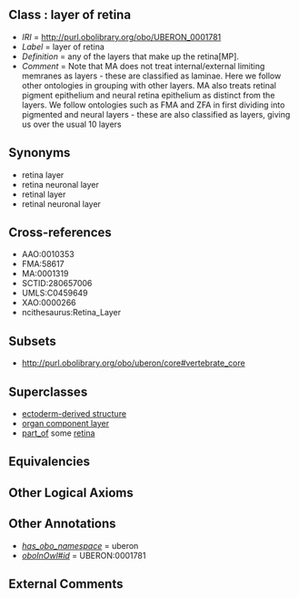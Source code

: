 
## Class : layer of retina

 * *IRI* = http://purl.obolibrary.org/obo/UBERON_0001781
 * *Label* = layer of retina
 * *Definition* = any of the layers that make up the retina[MP].
 * *Comment* = Note that MA does not treat internal/external limiting memranes as layers - these are classified as laminae. Here we follow other ontologies in grouping with other layers. MA also treats retinal pigment epithelium and neural retina epithelium as distinct from the layers. We follow ontologies such as FMA and ZFA in first dividing into pigmented and neural layers - these are also classified as layers, giving us over the usual 10 layers

## Synonyms

 * retina layer
 * retina neuronal layer
 * retinal layer
 * retinal neuronal layer

## Cross-references

 * AAO:0010353
 * FMA:58617
 * MA:0001319
 * SCTID:280657006
 * UMLS:C0459649
 * XAO:0000266
 * ncithesaurus:Retina_Layer

## Subsets

 * http://purl.obolibrary.org/obo/uberon/core#vertebrate_core

## Superclasses

 * [ectoderm-derived structure](../../UBERON/21/UBERON_0004121.md)
 * [organ component layer](../../UBERON/23/UBERON_0004923.md)
 * [part_of](../../BFO/50/BFO_0000050.md) some [retina](../../UBERON/66/UBERON_0000966.md)

## Equivalencies


## Other Logical Axioms


## Other Annotations

 * *[has_obo_namespace](../../ce/oboInOwl#hasOBONamespace.md)* = uberon
 * *[oboInOwl#id](../../id/oboInOwl#id.md)* = UBERON:0001781

## External Comments

